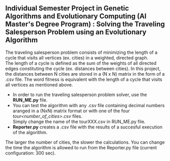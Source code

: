 ## Individual Semester Project in Genetic Algorithms and Evolutionary Computing (AI Master's Degree Program) : Solving the Traveling Salesperson Problem using an Evolutionary Algorithm

The traveling salesperson problem consists of minimizing the length of a cycle that visits all vertices (ex. cities) in a
weighted, directed graph.   
The length of a cycle is defined as the sum of the weights of all directed edges constituting the cycle (ex. distances between cities).
In this project, the distances between N cities are stored in a (N x N) matrix in the form of a .csv file.
The word fitness is equivalent with the length of a cycle that visits all vertices as mentioned above.

* In order to run the traveling salesperson problem solver, use the **RUN_ME.py** file.  
* You can test the algorithm with any .csv file containing decimal numbers aranged in a (NxN) matrix format or with one of the four *tour<number_of_cities>.csv* files.  
Simply change the name of the tourXXX.csv in RUN_ME.py file.  
* **Reporter.py** creates a .csv file with the results of a succesful execution of the algorithm.

The larger the number of cities, the slower the calculations.
You can change the time the algorithm is allowed to run from the Reporter.py file (current configuration: 300 sec).
